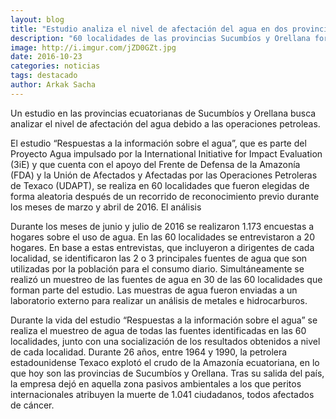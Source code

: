 ```yaml
---
layout: blog
title: "Estudio analiza el nivel de afectación del agua en dos provincias ecuatorianas"
description: "60 localidades de las provincias Sucumbíos y Orellana forman parte del estudio apoyado por el Frente de Defensa de la Amazonía y la Unión de Afectados y Afectadas por las Operaciones Petroleras de Texaco."
image: http://i.imgur.com/jZD0GZt.jpg
date: 2016-10-23
categories: noticias
tags: destacado
author: Arkak Sacha
---
```


Un estudio en las provincias ecuatorianas de Sucumbíos y Orellana busca analizar el nivel de afectación del agua debido a las operaciones petroleas.

El estudio “Respuestas a la información sobre el agua”, que es parte del Proyecto Agua impulsado por la International Initiative for Impact Evaluation (3iE) y que cuenta con el apoyo del Frente de Defensa de la Amazonía (FDA) y la Unión de Afectados y Afectadas por las Operaciones Petroleras de Texaco (UDAPT), se realiza en 60 localidades que fueron elegidas de forma aleatoria después de un recorrido de reconocimiento previo durante los meses de marzo y abril de 2016. El análisis

Durante los meses de junio y julio de 2016 se realizaron 1.173 encuestas a hogares sobre el uso de agua. En las 60 localidades se entrevistaron a 20 hogares. En base a estas entrevistas, que incluyeron a dirigentes de cada localidad, se identificaron las 2 o 3 principales fuentes de agua que son utilizadas por la población para el consumo diario. Simultáneamente se realizó un muestreo de las fuentes de agua en 30 de las 60 localidades que forman parte del estudio. Las muestras de agua fueron enviadas a un laboratorio externo para realizar un análisis de metales e hidrocarburos. 

Durante la vida del estudio “Respuestas a la información sobre el agua” se realiza el muestreo de agua de todas las fuentes identificadas en las 60 localidades, junto con una socialización de los resultados obtenidos a nivel de cada localidad.
Durante 26 años, entre 1964 y 1990, la petrolera estadounidense Texaco explotó el crudo de la Amazonía ecuatoriana, en lo que hoy son las provincias de Sucumbíos y Orellana. Tras su salida del país, la empresa dejó en aquella zona pasivos ambientales a los que peritos internacionales atribuyen la muerte de 1.041 ciudadanos, todos afectados de cáncer.
